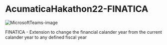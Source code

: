 # AcumaticaHakathon22-FINATICA

![MicrosoftTeams-image](https://user-images.githubusercontent.com/1593705/197192957-b106d101-ef99-4ea2-976c-9c79df7a75a5.png)

FINATICA - Extension to change the financial calander year from the current calander year to any defined fiscal year



